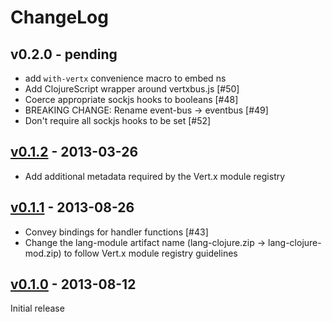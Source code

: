 # ChangeLog

## v0.2.0 - pending

* add `with-vertx` convenience macro to embed ns
* Add ClojureScript wrapper around vertxbus.js [#50]
* Coerce appropriate sockjs hooks to booleans [#48]
* BREAKING CHANGE: Rename event-bus -> eventbus [#49]
* Don't require all sockjs hooks to be set [#52]

## [v0.1.2](/tree/0.1.2) - 2013-03-26
 
* Add additional metadata required by the Vert.x module registry

## [v0.1.1](/tree/0.1.1) - 2013-08-26

* Convey bindings for handler functions [#43]
* Change the lang-module artifact name (lang-clojure.zip ->
  lang-clojure-mod.zip) to follow Vert.x module registry guidelines

## [v0.1.0](/tree/0.1.0) - 2013-08-12 

Initial release

